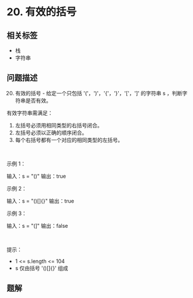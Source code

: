 
# 20. 有效的括号

## 相关标签

- 栈
- 字符串

## 问题描述 

20. 有效的括号 - 给定一个只包括 '('，')'，'{'，'}'，'['，']' 的字符串 s ，判断字符串是否有效。

有效字符串需满足：

 1. 左括号必须用相同类型的右括号闭合。
 2. 左括号必须以正确的顺序闭合。
 3. 每个右括号都有一个对应的相同类型的左括号。

 

示例 1：


输入：s = "()"
输出：true


示例 2：


输入：s = "()[]{}"
输出：true


示例 3：


输入：s = "(]"
输出：false


 

提示：

 * 1 <= s.length <= 104
 * s 仅由括号 '()[]{}' 组成

## 题解


```ts

````